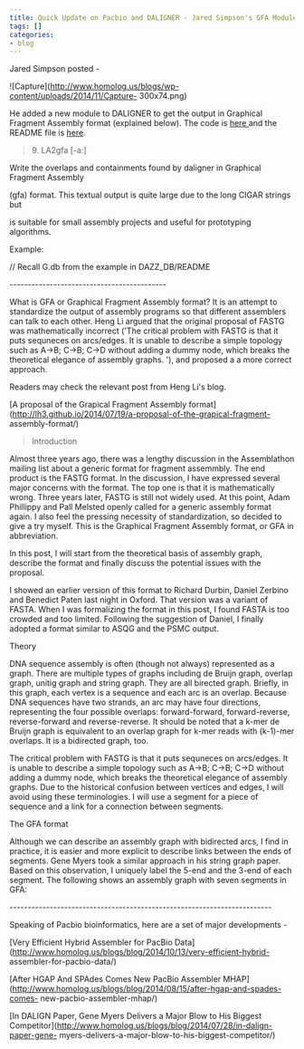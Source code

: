 ```yaml
---
title: Quick Update on Pacbio and DALIGNER - Jared Simpson's GFA Module
tags: []
categories:
- blog
---
```

Jared Simpson posted -
<!--more-->

![Capture](http://www.homolog.us/blogs/wp-content/uploads/2014/11/Capture-
300x74.png)

He added a new module to DALIGNER to get the output in Graphical Fragment
Assembly format (explained below). The code is [here
](https://github.com/jts/DALIGNER/blob/master/LA2gfa.c)and the README file is
[here](https://github.com/jts/DALIGNER/blob/master/README#L251).

> 9\. LA2gfa [-a:]

Write the overlaps and containments found by daligner in Graphical Fragment
Assembly

(gfa) format. This textual output is quite large due to the long CIGAR strings
but

is suitable for small assembly projects and useful for prototyping algorithms.

Example:

// Recall G.db from the example in DAZZ_DB/README

\-------------------------------------------

What is GFA or Graphical Fragment Assembly format? It is an attempt to
standardize the output of assembly programs so that different assemblers can
talk to each other. Heng Li argued that the original proposal of FASTG was
mathematically incorrect ('The critical problem with FASTG is that it puts
sequneces on arcs/edges. It is unable to describe a simple topology such as
A->B; C->B; C->D without adding a dummy node, which breaks the theoretical
elegance of assembly graphs. '), and proposed a a more correct approach.

Readers may check the relevant post from Heng Li's blog.

[A proposal of the Grapical Fragment Assembly
format](http://lh3.github.io/2014/07/19/a-proposal-of-the-grapical-fragment-
assembly-format/)

> Introduction

Almost three years ago, there was a lengthy discussion in the Assemblathon
mailing list about a generic format for fragment assemmbly. The end product is
the FASTG format. In the discussion, I have expressed several major concerns
with the format. The top one is that it is mathematically wrong. Three years
later, FASTG is still not widely used. At this point, Adam Phillippy and Pall
Melsted openly called for a generic assembly format again. I also feel the
pressing necessity of standardization, so decided to give a try myself. This
is the Graphical Fragment Assembly format, or GFA in abbreviation.

In this post, I will start from the theoretical basis of assembly graph,
describe the format and finally discuss the potential issues with the
proposal.

I showed an earlier version of this format to Richard Durbin, Daniel Zerbino
and Benedict Paten last night in Oxford. That version was a variant of FASTA.
When I was formalizing the format in this post, I found FASTA is too crowded
and too limited. Following the suggestion of Daniel, I finally adopted a
format similar to ASQG and the PSMC output.

Theory

DNA sequence assembly is often (though not always) represented as a graph.
There are multiple types of graphs including de Bruijn graph, overlap graph,
unitig graph and string graph. They are all birected graph. Briefly, in this
graph, each vertex is a sequence and each arc is an overlap. Because DNA
sequences have two strands, an arc may have four directions, representing the
four possible overlaps: forward-forward, forward-reverse, reverse-forward and
reverse-reverse. It should be noted that a k-mer de Bruijn graph is equivalent
to an overlap graph for k-mer reads with (k-1)-mer overlaps. It is a
bidirected graph, too.

The critical problem with FASTG is that it puts sequneces on arcs/edges. It is
unable to describe a simple topology such as A->B; C->B; C->D without adding a
dummy node, which breaks the theoretical elegance of assembly graphs. Due to
the historical confusion between vertices and edges, I will avoid using these
terminologies. I will use a segment for a piece of sequence and a link for a
connection between segments.

The GFA format

Although we can describe an assembly graph with bidirected arcs, I find in
practice, it is easier and more explicit to describe links between the ends of
segments. Gene Myers took a similar approach in his string graph paper. Based
on this observation, I uniquely label the 5-end and the 3-end of each segment.
The following shows an assembly graph with seven segments in GFA:

\------------------------------------------------------------------------

Speaking of Pacbio bioinformatics, here are a set of major developments -

[Very Efficient Hybrid Assembler for PacBio
Data](http://www.homolog.us/blogs/blog/2014/10/13/very-efficient-hybrid-
assembler-for-pacbio-data/)

[After HGAP And SPAdes Comes New PacBio Assembler
MHAP](http://www.homolog.us/blogs/blog/2014/08/15/after-hgap-and-spades-comes-
new-pacbio-assembler-mhap/)

[In DALIGN Paper, Gene Myers Delivers a Major Blow to His Biggest
Competitor](http://www.homolog.us/blogs/blog/2014/07/28/in-dalign-paper-gene-
myers-delivers-a-major-blow-to-his-biggest-competitor/)

